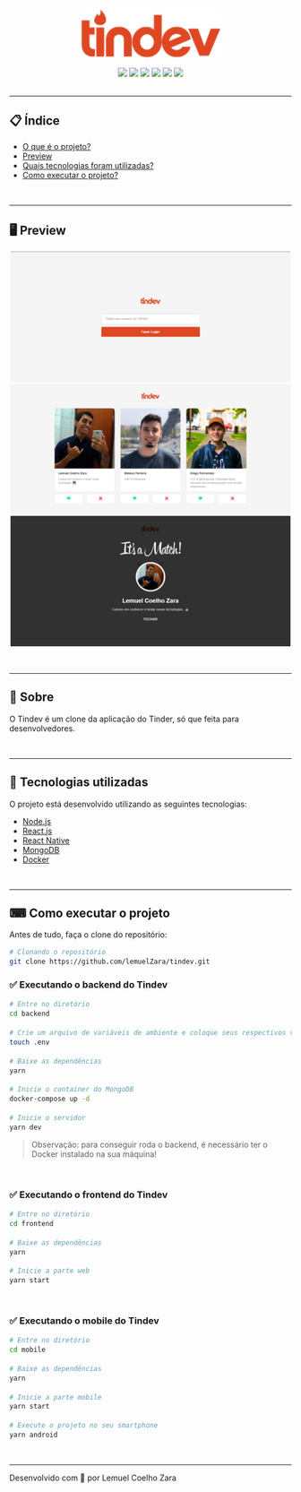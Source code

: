 <p align="center">
  <img src="./.github/logo.svg" width="250" >
</p>

<div align="center">
  <img src="https://img.shields.io/badge/Node.js-v14.9.0-DF4723?logo=node.js">
  <img src="https://img.shields.io/badge/React.js-v16.3.1-DF4723?logo=react">
  <img src="https://img.shields.io/badge/React%20Native-v0.63.3-DF4723?logo=react">
  <img src="https://img.shields.io/badge/%E2%81%99-MongoDB-DF4723?logo=mongodb">
  <img src="https://img.shields.io/badge/%E2%81%99-Docker-DF4723?logo=docker&logoColor=blue">
  <img src="https://img.shields.io/badge/%E2%81%99-TypeScript-DF4723?logo=typescript&logoColor=blue">

</div>

<br>

---
## 📋 Índice

- [O que é o projeto?](#-Sobre)
- [Preview](#-Preview)
- [Quais tecnologias foram utilizadas?](#-Tecnologias-utilizadas)
- [Como executar o projeto?](#-Como-executar-o-projeto)

<br>

---
## 🖥 Preview 

<p align="center">
  <img src="./.github/login_page.png" width="500" >
  <img src="./.github/main_page.png" width="500" >
  <img src="./.github/match.png" width="500" >
</p>

<br>

---
## 📖 Sobre 

O Tindev é um clone da aplicação do Tinder, só que feita para desenvolvedores.

<br>

---
## 🚀 Tecnologias utilizadas

O projeto está desenvolvido utilizando as seguintes tecnologias:

- [Node.js](https://nodejs.org/en/)
- [React.js](https://pt-br.reactjs.org/)
- [React Native](https://reactnative.dev/)
- [MongoDB](https://www.mongodb.com/)
- [Docker](https://www.docker.com/)

<br>

---
## ⌨ Como executar o projeto

Antes de tudo, faça o clone do repositório:

```bash
# Clonando o repositório
git clone https://github.com/lemuelZara/tindev.git
```

### ✅ Executando o backend do Tindev


```bash
# Entre no diretório
cd backend

# Crie um arquivo de variáveis de ambiente e coloque seus respectivos valores
touch .env

# Baixe as dependências
yarn

# Inicie o container do MongoDB
docker-compose up -d

# Inicie o servidor
yarn dev
```

> Observação: para conseguir roda o backend, é necessário ter o Docker instalado na sua máquina!

<br>


### ✅ Executando o frontend do Tindev

```bash
# Entre no diretório
cd frontend

# Baixe as dependências
yarn

# Inicie a parte web
yarn start
```

<br>


### ✅ Executando o mobile do Tindev

```bash
# Entre no diretório
cd mobile

# Baixe as dependências
yarn

# Inicie a parte mobile
yarn start

# Execute o projeto no seu smartphone
yarn android
```

<br>

---
Desenvolvido com 💜 por Lemuel Coelho Zara